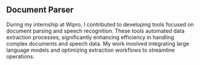## Document Parser
During my internship at Wipro, I contributed to developing tools focused on document parsing and speech recognition. These tools automated data extraction processes, significantly enhancing efficiency in handling complex documents and speech data. My work involved integrating large language models and optimizing extraction workflows to streamline operations.
